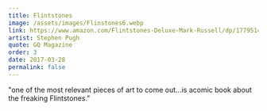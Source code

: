 ```yaml
---
title: Flintstones
image: /assets/images/Flinstones6.webp
link: https://www.amazon.com/Flintstones-Deluxe-Mark-Russell/dp/1779514972/
artist: Stephen Pugh
quote: GQ Magazine
order: 3
date: 2017-03-28
permalink: false
---
```

"one of the most relevant pieces of art to come out...is acomic book about the freaking Flintstones."